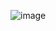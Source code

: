 ![image](https://github.com/rafaelwildgrub/CG-tarefas/assets/54123589/f23c07f3-5bc5-44c5-ba7e-0c37170af87e)
